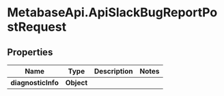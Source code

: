 # MetabaseApi.ApiSlackBugReportPostRequest

## Properties

Name | Type | Description | Notes
------------ | ------------- | ------------- | -------------
**diagnosticInfo** | **Object** |  | 


